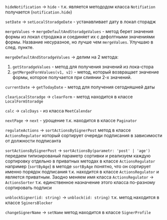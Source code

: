 `hideNotification` -> `hide` - т.к. является метододом класса `Notifiation` получается (`notification.hide`)

`setDate` -> `setLocalStoradgeDate` - устанавливает дату в локал сторадж

`mergeValues` -> `mergeDefaultAndStoradgeValues` - метод берет значения формы из локал стродажа и соединяет их с дефолтными значениями формы. Название несуразное, но лучше чем `mergeValues`. Улучшаю в след. пункте.

`mergeDefaultAndStoradgeValues` -> делим на 2 метода: 
  1. `getStoradgeValues` - метод для получения значений из лока-стора
  2. `getMergedFormValues(v1, v2)` - метод, который возвращает значение формы, которое получается при слиянии 2-х значений.

`currentDate` -> `getTodayDate` - метод для получения сегодняшней даты

`clearLocalStoradge` -> `clearForm` - метод находится в классе `LocalFormStoradge`

`calc` -> `calcDays` - из класса `MeetCalendar`

`nextPage` -> `next` - урощение т.к. находится в классе `Paginator`

`regulateActions` -> `sortActionsBySignerPost` метод в классе `ActionsRegulator` который сортирует очереди подписания в зависимости от должности подписанта

`sortActionsBySignerPost` -> `sortActionsBy(parametr: 'post' | 'age')` передаем типизированый параметр сортивки и реализуем каждую сортировку отдельно в приватных методах в классе `ActionsRegulator` например (`sortByAge`) в методе `sortByAge` понятно, что он сортирует именно порядок подписания т.к. находится в классе `ActionsRegulator` и является приватным.
Заодно меняем имя класса `ActionsRegulator` -> `ActionsSorter` т.к. единственное назначение этого класса по-разному сортировать подписи

`unblockSigner(id: string)` -> `unblock(id: string)` т.к. метод находится в классе `SginersBlocker` 

`changeSignerName` -> `setName` метод находится в классе `SignerProfile`



